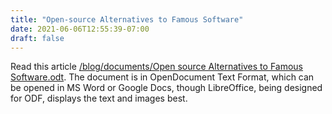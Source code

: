 ```yaml
---
title: "Open-source Alternatives to Famous Software"
date: 2021-06-06T12:55:39-07:00
draft: false
---
```


Read this article [/blog/documents/Open source Alternatives to Famous Software.odt](here). The document is in OpenDocument Text Format, which can be opened in MS Word or Google Docs, though LibreOffice, being designed for ODF, displays the text and images best.

